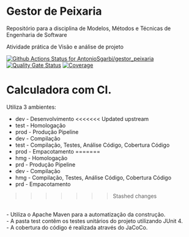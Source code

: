# Gestor de Peixaria
Repositório para a disciplina de Modelos, Métodos e Técnicas de Engenharia de Software 

Atividade prática de Visão e análise de projeto


[![Github Actions Status for AntonioSgarbi/gestor_peixaria](https://github.com/AntonioSgarbi/gestor_peixaria/workflows/Java%20CI%20with%20Maven/badge.svg)](https://github.com/AntonioSgarbi/gestor_peixaria/actions)
[![Quality Gate Status](https://sonarcloud.io/api/project_badges/measure?project=AntonioSgarbi_gestor_peixaria&metric=alert_status)](https://sonarcloud.io/summary/new_code?id=AntonioSgarbi_gestor_peixaria)
[![Coverage](https://sonarcloud.io/api/project_badges/measure?project=AntonioSgarbi_gestor_peixaria&metric=coverage)](https://sonarcloud.io/component_measures?id=AntonioSgarbi_gestor_peixaria&metric=coverage)


# Calculadora com CI.
Utiliza 3 ambientes:
- dev - Desenvolvimento
<<<<<<< Updated upstream
- test - Homologação
- prod - Produção
Pipeline
- dev - Compilação
- test - Compilação, Testes, Análise Código, Cobertura Código
- prod - Empacotamento
=======
- hmg - Homologação
- prd - Produção
Pipeline
- dev - Compilação
- hmg - Compilação, Testes, Análise Código, Cobertura Código
- prd - Empacotamento
>>>>>>> Stashed changes
<br>
- Utiliza o Apache Maven para a automatização da construção.<br>
- A pasta test contêm os testes unitários do projeto utilizando JUnit 4.<br>
- A cobertura do código é realizada através do JaCoCo.<br>

